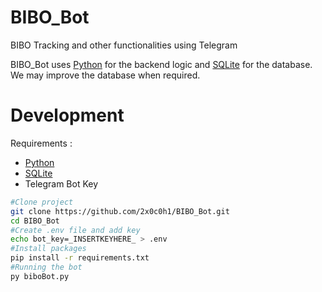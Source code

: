 # BIBO_Bot
BIBO Tracking and other functionalities using Telegram

BIBO_Bot uses [Python](https://www.python.org/) for the backend logic and [SQLite](https://www.sqlite.org/index.html) for the database. We may improve the database when required.
# Development

Requirements :

* [Python](https://nodejs.org/en/)
* [SQLite](https://www.sqlite.org/index.html)
* Telegram Bot Key

```bash
#Clone project
git clone https://github.com/2x0c0h1/BIBO_Bot.git
cd BIBO_Bot
#Create .env file and add key
echo bot_key=_INSERTKEYHERE_ > .env
#Install packages
pip install -r requirements.txt
#Running the bot
py biboBot.py
```
